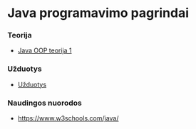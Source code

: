 # Java programavimo pagrindai

### Teorija
- [Java OOP teorija 1](JavaBasics.pdf)

### Užduotys
- [Užduotys](exercises/readme.md)

### Naudingos nuorodos
- https://www.w3schools.com/java/

